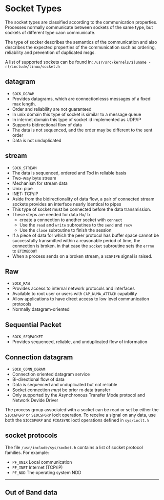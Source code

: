 # Socket Types

The socket types are classified according to the communication properties.
Processes normally communicate between sockets of the same type, but sockets of
different type caon communicate.

The type of socker describes the semantics of the communication and also
describes the expected properties of the communication such as ordering,
reliability and prevention of duplicated msgs.

A list of supported sockets can be found in: `/usr/src/kernels/$(uname -r)/include/linux/socket.h`

## datagram
- `SOCK_DGRAM`
- Provides datagrams, which are connectionlesss messages of a
fixed max length.
- Order and reliability are not guaranteed
- In unix domain this type of socket is similar to a message queue
- In internet domain this type of socket  id implemented as UDP/IP
- Supports bidirectional flow of data
- The data is not sequenced, and the order may be different to the sent order
- Data is not unduplicated

## stream
- `SOCK_STREAM`
- The data is sequenced, ordered and Txd in reliable basis
- Two-way byte stream
- Mechanism for stream data
- Unix: pipe
- INET: TCP/IP
- Aside from the bidirectionality of data flow, a pair of connected stream
sockets provides an interface nearly identical to pipes
- This type of socket must be connected before the data transmission.
- These steps are needed for data Rx/Tx
  - create a connection to another socket with `connect`
  - Use the `read` and `write` subroutines to the `send` and `recv`
  - Use the `close` subroutine to finish the session
- If a piece of data for which the peer protocol has buffer space cannot be
successfully transmitted within a reasonable period of time, the connection
is broken. in that case the `socket` subroutine sets the `errno` to `ETIMEDOUT`
- When a process sends on a broken stream, a `SIGPIPE` signal is raised.
## Raw
- `SOCK_RAW`
- Provides access to internal network protocols and interfaces
- Available to root user or users with `CAP_NUMA_ATTACH` capability
- Allow applications to have direct access to low level communication protocols
- Normally datagram-oriented

## Sequential Packet
- `SOCK_SEQPACKET`
- Provides sequenced, reliable, and unduplicated flow of information

## Connection datagram
- `SOCK_CONN_DGRAM`
- Connection oriented datagram service
- Bi-directional flow of data
- Data is sequenced and unduplicated but not reliable
- Socket connection _must_ be prior ro data transfer
- Only supported by the Asynchronous Transfer Mode protocol and Network Devide Driver

The process group associated with a socket can be read or set by either the
`SIOCGPGRP` or `SIOCSPGRP` ioclt operation. To receive a signal on any data,
use both the `SIOCSPGRP` and `FIOASYNC` ioctl operations defined in `sys/ioclt.h`


## socket protocols

The file `/usr/include/sys/socket.h` contains a list of socket protocol families.
For example:

- `PF_UNIX` Local communication
- `PF_INET` Internet (TCP/IP)
- `PF_NDD` The operating system NDD

- - -

## Out of Band data
